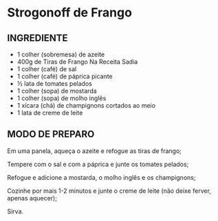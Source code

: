# Strogonoff de Frango

## INGREDIENTE

- 1 colher (sobremesa) de azeite
- 400g de Tiras de Frango Na Receita Sadia
- 1 colher (café) de sal
- 1 colher (café) de páprica picante
- ½ lata de tomates pelados
- 1 colher (sopa) de mostarda
- 1 colher (sopa) de molho inglês
- 1 xícara (chá) de champignons cortados ao meio
- 1 lata de creme de leite

## MODO DE PREPARO

Em uma panela, aqueça o azeite e refogue as tiras de frango;

Tempere com o sal e com a páprica e junte os tomates pelados;

Refogue e adicione a mostarda, o molho inglês e os champignons;

Cozinhe por mais 1-2 minutos e junte o creme de leite (não deixe ferver, apenas aquecer);

Sirva.


